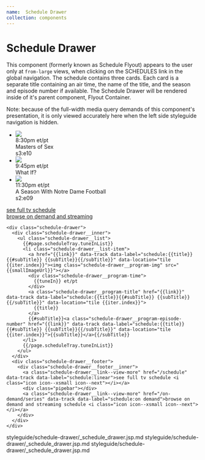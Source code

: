 ```yaml
---
name:  Schedule Drawer
collection: components
---
```


# Schedule Drawer

This component (formerly known as Schedule Flyout) appears to the user only at `from-large` views, when clicking on the SCHEDULES link in the global navigation.  The schedule contains three cards. Each card is a separate title containing an air time, the name of the title, and the season and episode number if available. The Schedule Drawer will be rendered inside of it's parent component, Flyout Container.

Note: because of the full-width media query demands of this component's presentation, it is only viewed accurately here when the left side styleguide navigation is hidden.

<div class="schedule-drawer">
	<div class="schedule-drawer__inner">
		<ul class="schedule-drawer__list">
			<li class="schedule-drawer__list-item">
				<a href="#"><img class="schedule-drawer__program-img" src="http://www.fpoimg.com/150x225?bg_color=edf9d2"></a>
				<div class="schedule-drawer__program-time">
					8:30pm et/pt
				</div>
				<div class="schedule-drawer__program-title">
					Masters of Sex
				</div>
				<div class="schedule-drawer__program-episode-number">
					s3:e10
				</div>
			</li>
			<li class="schedule-drawer__list-item">
				<a href="#"><img class="schedule-drawer__program-img" src="http://www.fpoimg.com/150x225?bg_color=f9d2e6"></a>
				<div class="schedule-drawer__program-time">
					9:45pm et/pt
				</div>
				<div class="schedule-drawer__program-title">
					What If?
				</div>
			</li>
			<li class="schedule-drawer__list-item">
				<a href="#"><img class="schedule-drawer__program-img" src="http://www.fpoimg.com/150x225?bg_color=d2e8f9"></a>
				<div class="schedule-drawer__program-time">
					11:30pm et/pt
				</div>
				<div class="schedule-drawer__program-title">
					A Season With Notre Dame Football
				</div>
				<div class="schedule-drawer__program-episode-number">
					s2:e09
				</div>
			</li>
		</ul>
	</div>
	<div class="schedule-drawer__footer">
		<div class="schedule-drawer__footer__inner">
				<a class="schedule-drawer__link--view-more" href="/schedule" data-track data-label="schedule:linear">see full tv schedule <i class="icon icon--xsmall icon--next"></i></a>
				<div class="pipebar"></div>
				<a class="schedule-drawer__link--view-more" href="#">browse on demand and streaming <i class="icon icon--xsmall icon--next"></i></a>
		</div>
	</div>
</div>

```
<div class="schedule-drawer">
  <div class="schedule-drawer__inner">
    <ul class="schedule-drawer__list">
      {{#page.scheduleTray.tuneInList}}
      <li class="schedule-drawer__list-item">
        <a href="{{link}}" data-track data-label="schedule:{{title}}{{#subTitle}} {{subTitle}}{{/subTitle}}" data-location="tile {{iter.index}}"><img class="schedule-drawer__program-img" src="{{smallImageUrl}}"></a>
        <div class="schedule-drawer__program-time">
          {{tuneIn}} et/pt
        </div>
        <a class="schedule-drawer__program-title" href="{{link}}" data-track data-label="schedule:{{title}}{{#subTitle}} {{subTitle}}{{/subTitle}}" data-location="tile {{iter.index}}">
          {{title}}
        </a>
        {{#subTitle}}<a class="schedule-drawer__program-episode-number" href="{{link}}" data-track data-label="schedule:{{title}}{{#subTitle}} {{subTitle}}{{/subTitle}}" data-location="tile {{iter.index}}">{{subTitle}}</a>{{/subTitle}}
      </li>
      {{/page.scheduleTray.tuneInList}}
    </ul>
  </div>
  <div class="schedule-drawer__footer">
    <div class="schedule-drawer__footer__inner">
      <a class="schedule-drawer__link--view-more" href="/schedule" data-track data-label="schedule:linear">see full tv schedule <i class="icon icon--xsmall icon--next"></i></a>
      <div class="pipebar"></div>
      <a class="schedule-drawer__link--view-more" href="/on-demand/series" data-track data-label="schedule:on demand">browse on demand and streaming schedule <i class="icon icon--xsmall icon--next"></i></a>
    </div>
  </div>
</div>

```

<jsp-partials>styleguide/schedule-drawer/_schedule_drawer.jsp.md</jsp-partials>
<jsp-partials>styleguide/schedule-drawer/_schedule_drawer.jsp.md</jsp-partials>
<jsp-partials>styleguide/schedule-drawer/_schedule_drawer.jsp.md</jsp-partials>